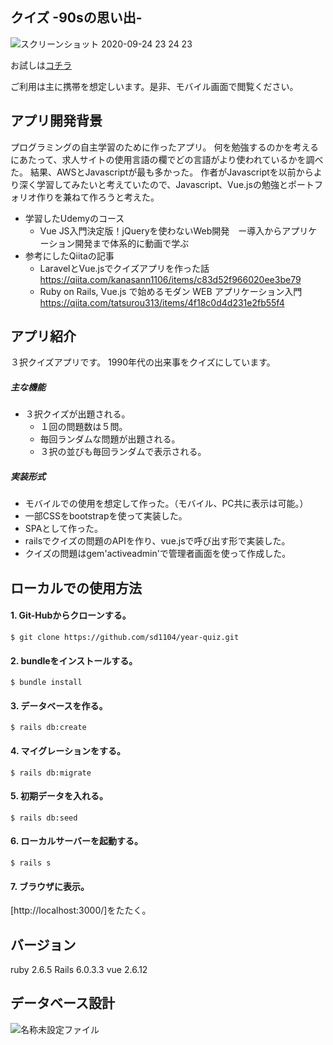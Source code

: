 ## クイズ -90sの思い出-
![スクリーンショット 2020-09-24 23 24 23](https://user-images.githubusercontent.com/67669319/94158276-2e764b80-febd-11ea-91bc-3c99e9f84b1f.png)

お試しは[コチラ](https://yearquiz.herokuapp.com)

ご利用は主に携帯を想定しいます。是非、モバイル画面で閲覧ください。

## アプリ開発背景
プログラミングの自主学習のために作ったアプリ。
何を勉強するのかを考えるにあたって、求人サイトの使用言語の欄でどの言語がより使われているかを調べた。
結果、AWSとJavascriptが最も多かった。
作者がJavascriptを以前からより深く学習してみたいと考えていたので、Javascript、Vue.jsの勉強とポートフォリオ作りを兼ねて作ろうと考えた。

- 学習したUdemyのコース
  - Vue JS入門決定版！jQueryを使わないWeb開発　ー導入からアプリケーション開発まで体系的に動画で学ぶ
- 参考にしたQiitaの記事
  - LaravelとVue.jsでクイズアプリを作った話 https://qiita.com/kanasann1106/items/c83d52f966020ee3be79
  - Ruby on Rails, Vue.js で始めるモダン WEB アプリケーション入門 https://qiita.com/tatsurou313/items/4f18c0d4d231e2fb55f4

## アプリ紹介
３択クイズアプリです。
1990年代の出来事をクイズにしています。

##### 主な機能
- ３択クイズが出題される。
  - １回の問題数は５問。
  - 毎回ランダムな問題が出題される。
  - ３択の並びも毎回ランダムで表示される。

##### 実装形式
- モバイルでの使用を想定して作った。（モバイル、PC共に表示は可能。）
- 一部CSSをbootstrapを使って実装した。
- SPAとして作った。
- railsでクイズの問題のAPIを作り、vue.jsで呼び出す形で実装した。
- クイズの問題はgem'activeadmin'で管理者画面を使って作成した。

## ローカルでの使用方法
#### 1. Git-Hubからクローンする。
`$ git clone https://github.com/sd1104/year-quiz.git`
#### 2. bundleをインストールする。
`$ bundle install`
#### 3. データベースを作る。
`$ rails db:create`
#### 4. マイグレーションをする。
`$ rails db:migrate`
#### 5. 初期データを入れる。
`$ rails db:seed`
#### 6. ローカルサーバーを起動する。
`$ rails s`
#### 7. ブラウザに表示。
[http://localhost:3000/]をたたく。

## バージョン
ruby 2.6.5
Rails 6.0.3.3
vue 2.6.12

## データベース設計

![名称未設定ファイル](https://user-images.githubusercontent.com/67669319/95018747-976b7980-069c-11eb-83fc-4580703fc15d.png)

